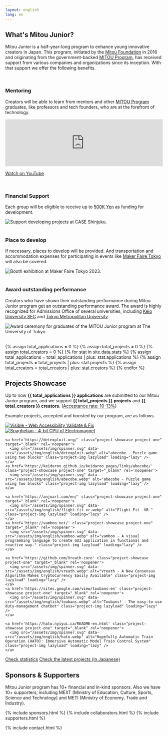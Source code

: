 ```yaml
---
layout: english
lang: en
---
```


<div class="post">
  <h2>What's Mitou Junior?</h2>
  <p>Mitou Junior is a half-year-long program to enhance young innovative creators in Japan. This program, initiated by the <a href="https://www.mitou.org/">Mitou Foundation</a> in 2016 and originating from the government-backed <a href='https://www.ipa.go.jp/en/about/it-talents/mitou.html'>MITOU Program</a>, has received support from various companies and organizations since its inception. With that support we offer the following benefits.</p>

  <br>

  <h3 id='supports-mentoring'>
    <a href='#supports-mentoring'><i class="fas fa-graduation-cap green"></i></a>
    Mentoring
  </h3>
  <p>Creators will be able to learn from mentors and other <a href='https://www.ipa.go.jp/en/about/it-talents/mitou.html'>MITOU Program</a> graduates, like professors and tech founders, who are at the forefront of technology.</p>

  <div class="youtube" itemprop="video" itemscope itemtype="http://schema.org/VideoObject">
    <meta itemprop="isFamilyFriendly"     content="True">
    <meta itemprop="requiresSubscription" content="False">
    <meta itemprop="width"                content="1280">
    <meta itemprop="height"               content="720">
    <meta itemprop="thumbnailUrl"         content="https://i.gyazo.com/c154c247c3056509f102d10b0daec7c8.jpg">
    <meta itemprop="uploadDate"           content="2019-12-11">
    <meta itemprop="contentUrl"           content="https://youtube.googleapis.com/v/qcMk-CLo21c">
    <meta itemprop="embedUrl"             content="https://www.youtube.com/embed/qcMk-CLo21c?rel=0">
    <meta itemprop="name"                 content="What is Mitou Junior program?">
    <meta itemprop="description"          content="Mitou Junior is a half-year-long program to enhance young innovative creators in Japan. This program, initiated by the Mitou Foundation in 2016 and originating from the government-backed MITOU Program, has received support from various companies and organizations since its inception. With that support we offer the following benefits.">
    <iframe width="100%" src="https://www.youtube.com/embed/qcMk-CLo21c" frameborder="0" allow="accelerometer; autoplay; encrypted-media; gyroscope; picture-in-picture" allowfullscreen></iframe>
  </div>

  <a href="https://www.youtube.com/qcMk-CLo21c" class="button">Watch on YouTube</a>

  <br>

  <h3 id='supports-development'>
    <a href='#supports-development'><i class="fas fa-badge-dollar green"></i></a>
    Financial Support
  </h3>
  <p>Each group will be eligible to receive up to <a href='https://www.google.com/search?q=500,000+Yen+to+USD'>500K Yen</a> as funding for development.</p>

  <img src="/assets/img/spinner.svg" data-src="/assets/img/about_development.webp"
   title="Support developing projects at CASE Shinjuku." class="top-img lazyload" loading="lazy"
     alt="Support developing projects at CASE Shinjuku." >
  <br><br>

  <h3 id='supports-expenses'>
    <a href='#supports-expenses'><i class="fas fa-gear green"></i></a>
    Place to develop
  </h3>
  <p>If necessary, places to develop will be provided. And transportation and accommodation expenses for participating in events like <a href='https://makezine.jp/event/mft2023/en/'>Maker Faire Tokyo</a> will also be covered.</p>

  <img src="/assets/img/spinner.svg" data-src="/assets/img/about_expenses.webp"
   title="Booth exhibition at Maker Faire Tokyo 2023." class="top-img lazyload" loading="lazy"
     alt="Booth exhibition at Maker Faire Tokyo 2023.">
  <br><br>

  <h3 id='supports-awarding'>
    <a href='#supports-awarding'><i class="fas fa-link green"></i></a>
    Award outstanding performance
  </h3>
  <p>Creators who have shown their outstanding performance during Mitou Junior program get an outstanding performance award. The award is highly recognized for Admissions Office of several universities, including <a href='https://www.sfc.keio.ac.jp/en/' target='_blank' rel='noopener'>Keio University SFC</a> and <a href='https://www.tmu.ac.jp/english/index.html' target='_blank' rel='noopener'>Tokyo Metropolitan University</a>.</p>

  <img src="/assets/img/spinner.svg" data-src="/assets/img/about_awarding.webp"
     title="Award ceremony for graduates of the MITOU Junior program at The University of Tokyo." class="top-img lazyload" loading="lazy"
       alt="Award ceremony for graduates of the MITOU Junior program at The University of Tokyo.">
  <br><br>

  {% assign total_applications = 0 %}
  {% assign total_projects = 0 %}
  {% assign total_creators = 0 %}
  {% for stat in site.data.stats %}
    {% assign total_applications = total_applications | plus: stat.applications %}
    {% assign total_projects     = total_projects     | plus: stat.projects %}
    {% assign total_creators     = total_creators     | plus: stat.creators %}
  {% endfor %}

  <h2 id='showcase'>Projects Showcase</h2>
  <p>Up to now <strong>{{ total_applications }} applications</strong> are submitted to our Mitou Junior program, and we support <strong>{{ total_projects }} projects</strong> and <strong>{{ total_creators }} creators</strong>. (<a href='/english/stats'>Acceptance rate: 10-13%</a>)</p>
  <p>Example projects, accepted and boosted by our program, are as follows.</p>

  <div class="project-showcase-list">
    <a href='https://github.com/visible/visible' class="project-showcase project-one" target="_blank" rel='noopener'>
      <img src="/assets/img/spinner.svg" data-src="/assets/img/english/visible.webp" alt="Visible - Web Accessibility Validate & Fix" class="project-img lazyload" loading="lazy" />
    </a>
    <a href='https://www.youtube.com/watch?v=MePIVH21RZM' class="project-showcase project-one" target="_blank" rel='noopener'>
      <img src="/assets/img/spinner.svg" data-src="/assets/img/english/spaghetian.webp" alt="Spaghetian - 4-bit CPU of Electromagnet" class="project-img lazyload" loading="lazy" />
    </a>

    <a href='https://detexploit.org/' class="project-showcase project-one" target="_blank" rel='noopener'>
      <img src="/assets/img/spinner.svg" data-src="/assets/img/english/detexploit.webp" alt="abecobe - Puzzle game using two blocks" class="project-img lazyload" loading="lazy" />
    </a>
    <a href='https://keidaroo.github.io/keidaroo_pages/links/abecobe/' class="project-showcase project-one" target="_blank" rel='noopener'>
      <img src="/assets/img/spinner.svg" data-src="/assets/img/english/abecobe.webp" alt="abecobe - Puzzle game using two blocks" class="project-img lazyload" loading="lazy" />
    </a>

    <a href='https://anjuart.com/en/' class="project-showcase project-one" target="_blank" rel='noopener'>
      <img src="/assets/img/spinner.svg" data-src="/assets/img/english/flight-fit-vr.webp" alt="Flight Fit -VR-" class="project-img lazyload" loading="lazy" />
    </a>
    <a href='https://vamboo.net/' class="project-showcase project-one" target="_blank" rel='noopener'>
      <img src="/assets/img/spinner.svg" data-src="/assets/img/english/vamboo.webp" alt="vamboo - A visual programming language to create GUI application in functional and reactive way." class="project-img lazyload" loading="lazy" />
    </a>

    <a href='https://github.com/Vreath-core' class="project-showcase project-one" target="_blank" rel='noopener'>
      <img src="/assets/img/spinner.svg" data-src="/assets/img/english/vreath.webp" alt="Vreath - A New Consensus Algorithm Makes CryptoCurrency Easily Available" class="project-img lazyload" loading="lazy" />
    </a>
    <a href='https://sites.google.com/view/toubans-en' class="project-showcase project-one" target="_blank" rel='noopener'>
      <img src="/assets/img/spinner.svg" data-src="/assets/img/english/toubans.webp" alt="Toubans! - The easy-to-use duty-management chatbot" class="project-img lazyload" loading="lazy" />
    </a>

    <a href='https://hato.nyiyui.ca/README-en.html' class="project-showcase project-one" target="_blank" rel='noopener'>
      <img src="/assets/img/spinner.svg" data-src="/assets/img/english/hato.webp" alt="Hopefully Automatic Train Operation (HATO): Immersive Automatic Model Train Control System" class="project-img lazyload" loading="lazy" />
    </a>
  </div>

  <div class='flex'>
    <a href="/english/stats" class="button">Check statistics</a>
    <a href="/final" class="button">Check the latest projects (in Japanese)</a>
  </div>


  <h2 id='supporters'>Sponsors & Supporters</h2>
  <p>Mitou Junior program has 10+ financial and in-kind sponsors. Also we have 10+ supporters, including MEXT (Ministry of Education, Culture, Sports, Science and Technology) and METI (Ministry of Economy, Trade and Industry).</p>
</div>

{% include sponsors.html %}
{% include collaborators.html %}
{% include supporters.html %}

{% include contact.html %}

